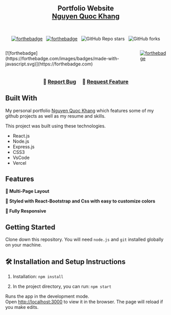 <h2 align="center">
  Portfolio Website<br/>
  <a href="https://nqk0605-portfolio.vercel.app/" target="_blank">Nguyen Quoc Khang</a>
</h2>
<br/>

<center>

[![forthebadge](https://forthebadge.com/images/badges/made-with-javascript.svg)](https://forthebadge.com) &nbsp;
[![forthebadge](https://forthebadge.com/images/badges/open-source.svg)](https://forthebadge.com) &nbsp;
![GitHub Repo stars](https://img.shields.io/github/stars/nqk0605/Portfolio?color=red&logo=github&style=for-the-badge) &nbsp;
![GitHub forks](https://img.shields.io/github/forks/nqk0605/Portfolio?color=red&logo=github&style=for-the-badge)

</center>

<div style="display: flex; justify-content: center; align-items: center;">
  
<div>
  [![forthebadge](https://forthebadge.com/images/badges/made-with-javascript.svg)](https://forthebadge.com)
&nbsp;
</div>
  
<div>

[![forthebadge](https://forthebadge.com/images/badges/open-source.svg)](https://forthebadge.com)
&nbsp;
</div>

</div>

<h3 align="center">
    🔹
    <a href="https://github.com/nqk0605/Portfolio/issues">Report Bug</a> &nbsp; &nbsp;
    🔹
    <a href="https://github.com/nqk0605/Portfolio/issues">Request Feature</a>
</h3>

## Built With

My personal portfolio <a href="https://nqk0605-portfolio.vercel.app/" target="_blank">Nguyen Quoc Khang</a> which features some of my github projects as well as my resume and skills.<br/>

This project was built using these technologies.

- React.js
- Node.js
- Express.js
- CSS3
- VsCode
- Vercel

## Features

**📖 Multi-Page Layout**

**🎨 Styled with React-Bootstrap and Css with easy to customize colors**

**📱 Fully Responsive**

## Getting Started

Clone down this repository. You will need `node.js` and `git` installed globally on your machine.

## 🛠 Installation and Setup Instructions

1. Installation: `npm install`

2. In the project directory, you can run: `npm start`

Runs the app in the development mode.\
Open [http://localhost:3000](http://localhost:3000) to view it in the browser.
The page will reload if you make edits.
